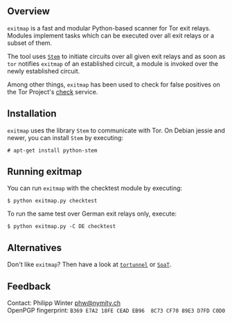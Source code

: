 Overview
--------

`exitmap` is a fast and modular Python-based scanner for Tor exit relays.
Modules implement tasks which can be executed over all exit relays or a subset
of them.

The tool uses [`Stem`](https://stem.torproject.org) to initiate circuits over
all given exit relays and as soon as `tor` notifies `exitmap` of an established
circuit, a module is invoked over the newly established circuit.

Among other things, `exitmap` has been used to check for false positives on
the Tor Project's [check](https://check.torproject.org) service.

Installation
------------

`exitmap` uses the library `Stem` to communicate with Tor.  On Debian jessie
and newer, you can install `Stem` by executing:

    # apt-get install python-stem

Running exitmap
---------------

You can run `exitmap` with the checktest module by executing:

    $ python exitmap.py checktest

To run the same test over German exit relays only, execute:

    $ python exitmap.py -C DE checktest

Alternatives
------------

Don't like `exitmap`?  Then have a look at
[`tortunnel`](http://www.thoughtcrime.org/software/tortunnel/) or
[`SoaT`](https://gitweb.torproject.org/torflow.git/blob/HEAD:/NetworkScanners/ExitAuthority/README.ExitScanning).

Feedback
--------

Contact: Philipp Winter <phw@nymity.ch>  
OpenPGP fingerprint: `B369 E7A2 18FE CEAD EB96  8C73 CF70 89E3 D7FD C0D0`
